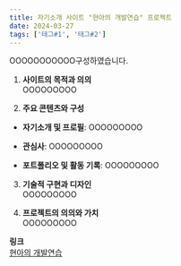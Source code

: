 ```yaml
---
title: 자기소개 사이트 "현아의 개발연습" 프로젝트
date: 2024-03-27
tags: ['태그#1', '태그#2']
---
```


OOOOOOOOOOO구성하였습니다.

<!--more-->

1. **사이트의 목적과 의의**  
OOOOOOOOO

2. **주요 콘텐츠와 구성**  
- **자기소개 및 프로필**: OOOOOOOOO
  
- **관심사**: OOOOOOOOO

- **포트폴리오 및 활동 기록**: OOOOOOOOO

3. **기술적 구현과 디자인**  
OOOOOOOOO

4. **프로젝트의 의의와 가치**  
OOOOOOOOO

**링크**  
[현아의 개발연습](https://hyuunaaa.github.io/)
